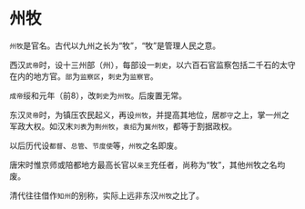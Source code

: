 # 州牧

`州牧`是官名。古代以九州之长为“牧”，“牧”是管理人民之意。

西汉`武帝`时，设十三州部（州），每部设一`刺史`，以六百石官监察包括二千石的太守在内的地方官。`部`为`监察区`，`刺史`为`监察官`。

`成帝`绥和元年（前8），改`刺史`为`州牧`。后废置无常。

东汉`灵帝`时，为镇压农民起义，再设`州牧`，并提高其地位，居`郡守`之上，掌一州之军政大权。如汉末`刘表`为`荆州牧`，`袁绍`为`冀州牧`，都等于割据政权。

以后历代设`都督`、`总管`、`节度使`等，`州牧`之名即废。

唐宋时惟京师或陪都地方最高长官以`亲王`充任者，尚称为“牧”，其他州牧之名均废。

清代往往借作`知州`的别称，实际上远非东汉`州牧`之比了。